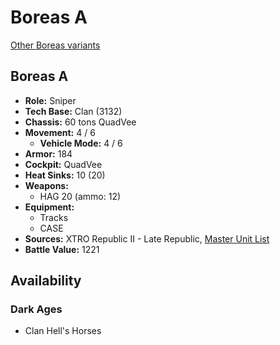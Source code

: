 # Boreas A

[Other Boreas variants](../boreas.md)

## Boreas A
- **Role:** Sniper
- **Tech Base:** Clan (3132)
- **Chassis:** 60 tons QuadVee
- **Movement:** 4 / 6
  - **Vehicle Mode:** 4 / 6
- **Armor:** 184
- **Cockpit:** QuadVee
- **Heat Sinks:** 10 (20)
- **Weapons:**
  - HAG 20 (ammo: 12)
- **Equipment:**
  - Tracks
  - CASE
- **Sources:** XTRO Republic II - Late Republic, [Master Unit List](http://masterunitlist.info/Unit/Details/7352/boreas-a)
- **Battle Value:** 1221

## Availability

### Dark Ages
- Clan Hell's Horses

